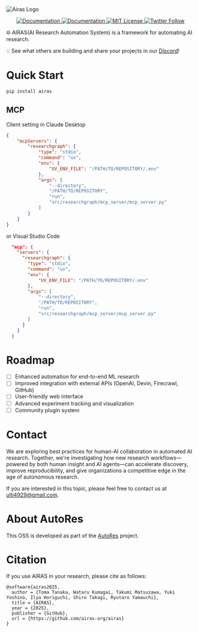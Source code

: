 <!-- Title Image Placeholder -->
![Airas Logo](https://i.imgur.com/BNFAt17.png)

<p align="center">
  <a href="https://pypi.org/project/airas/">
    <img src="https://img.shields.io/pypi/v/airas" alt="Documentation" />
  </a>
  <a href="https://airas-org.github.io/airas/">
    <img src="https://img.shields.io/badge/Documentation-%F0%9F%93%95-blue" alt="Documentation" />
  </a>
  <a href="https://github.com/airas-org/airas/blob/main/LICENSE">
    <img src="https://img.shields.io/badge/License-MIT-green.svg" alt="MIT License" />
  </a>
  <a href="https://x.com/fuyu_quant">
    <img src="https://img.shields.io/twitter/follow/fuyu_quant?style=social" alt="Twitter Follow" />
  </a>
</p>

🌐 AIRAS(AI Research Automation System) is a framework for automating AI research.

💡 See what others are building and share your projects in our [Discord](https://discord.gg/Qh5DmY6D)! 


# Quick Start

```bash
pip install airas
```


## MCP

Client setting in Claude Desktop
```json
{
    "mcpServers": {
        "researchgraph": {
            "type": "stdio",
            "command": "uv",
            "env": {
                "UV_ENV_FILE": "/PATH/TO/REPOSITORY/.env"
            },
            "args": [
                "--directory",
                "/PATH/TO/REPOSITORY",
                "run",
                "src/researchgraph/mcp_server/mcp_server.py"
            ]
        }
    }
}
```
or Visual Studio Code
```json
  "mcp": {
    "servers": {
      "researchgraph": {
        "type": "stdio",
        "command": "uv",
        "env": {
            "UV_ENV_FILE": "/PATH/TO/REPOSITORY/.env"
        },
        "args": [
            "--directory",
            "/PATH/TO/REPOSITORY",
            "run",
            "src/researchgraph/mcp_server/mcp_server.py"
        ]
      }
    }
  }
```

# Roadmap

- [ ] Enhanced automation for end-to-end ML research
- [ ] Improved integration with external APIs (OpenAI, Devin, Firecrawl, GitHub)
- [ ] User-friendly web interface
- [ ] Advanced experiment tracking and visualization
- [ ] Community plugin system

# Contact

We are exploring best practices for human-AI collaboration in automated AI research. Together, we're investigating how new research workflows—powered by both human insight and AI agents—can accelerate discovery, improve reproducibility, and give organizations a competitive edge in the age of autonomous research.

If you are interested in this topic, please feel free to contact us at <a href="mailto:ulti4929@gmail.com">ulti4929@gmail.com</a>.

# About AutoRes

This OSS is developed as part of the [AutoRes](https://www.autores.one/english) project.

# Citation

If you use AIRAS in your research, please cite as follows:

```
@software{airas2025,
  author = {Toma Tanaka, Wataru Kumagai, Takumi Matsuzawa, Yuki Yoshino, Ilya Horiguchi, Shiro Takagi, Ryutaro Yamauchi},
  title = {AIRAS},
  year = {2025},
  publisher = {GitHub},
  url = {https://github.com/airas-org/airas}
}
```
